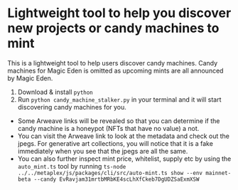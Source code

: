 # Lightweight tool to help you discover new projects or candy machines to mint
This is a lightweight tool to help users discover candy machines. Candy machines for Magic Eden is omitted as upcoming mints are all announced by Magic Eden.
1. Download & install ```python```
2. Run ```python candy_machine_stalker.py``` in your terminal and it will start discovering candy machines for you.
  - Some Arweave links will be revealed so that you can determine if the candy machine is a honeypot (NFTs that have no value) a not. 
  - You can visit the Arweave link to look at the metadata and check out the jpegs. For generative art collections, you will notice that it is a fake immediately when you see that the jpegs are all the same.
  - You can also further inspect mint price, whitelist, supply etc by using the ```auto_mint.ts``` tool by running ```ts-node ../../metaplex/js/packages/cli/src/auto-mint.ts show --env mainnet-beta --candy EvRavjam31mrtbMRbKE4scLhXfCkeb7DgUDZSaExmXSW```
